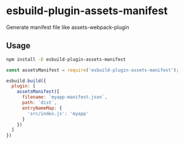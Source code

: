 # esbuild-plugin-assets-manifest

Generate manifest file like assets-webpack-plugin

## Usage

```bash
npm install -D esbuild-plugin-assets-manifest
```

```js
const assetsManifest = require('esbuild-plugin-assets-manifest');

esbuild.build({
  plugin: [
    assetsManifest({
      filename: `myapp-manifest.json`,
      path: `dist`,
      entryNameMap: {
        'src/index.js': 'myapp'
      }
    })
  ]
})
```